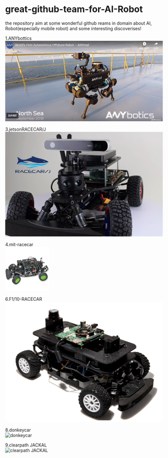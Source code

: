 # great-github-team-for-AI-Robot
the repository aim at some wonderful github reams in domain about AI, Robot(especially mobile robot) and some interesting discoverises!

1.ANYbottics
![ANYbotics](https://github.com/Zippen-Huang/great-github-team-for-AI-Robot/blob/master/ANYbotics.png)  

3.jetsonRACECAR/J  
![jetsonRACECAR/J](https://github.com/Zippen-Huang/great-github-team-for-AI-Robot/blob/master/RACECAR.png)  

4.mit-racecar  
![mit-racecar](https://github.com/Zippen-Huang/great-github-team-for-AI-Robot/blob/master/mit-racecar.png)  

6.F1/10-RACECAR 
![F1/10-RACECAR ](https://github.com/Zippen-Huang/great-github-team-for-AI-Robot/blob/master/F1-10-RACECAR.png)  

8.donkeycar  
![donkeycar ](https://github.com/Zippen-Huang/donkeycar/blob/master/docs/assets/build_hardware/donkey2.PNG)  

9.clearpath JACKAL  
![clearpath JACKAL ](https://github.com/Zippen-Huang/donkeycar/blob/master/docs/assets/build_hardware/donkey2.PNG)

